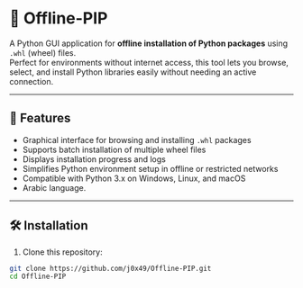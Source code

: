 # 🐍 Offline-PIP

A Python GUI application for **offline installation of Python packages** using `.whl` (wheel) files.  
Perfect for environments without internet access, this tool lets you browse, select, and install Python libraries easily without needing an active connection.

---

## 🚀 Features

- Graphical interface for browsing and installing `.whl` packages  
- Supports batch installation of multiple wheel files  
- Displays installation progress and logs  
- Simplifies Python environment setup in offline or restricted networks  
- Compatible with Python 3.x on Windows, Linux, and macOS
- Arabic language.

---

## 🛠️ Installation

1. Clone this repository:

```bash
git clone https://github.com/j0x49/Offline-PIP.git
cd Offline-PIP
